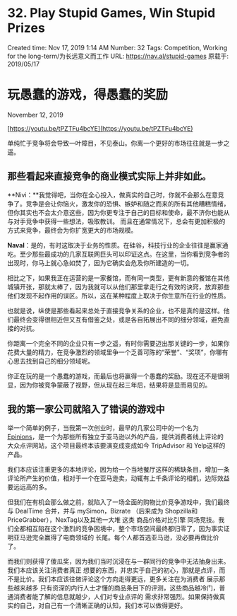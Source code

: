 # 32. Play Stupid Games, Win Stupid Prizes

Created time: Nov 17, 2019 1:14 AM
Number: 32
Tags: Competition, Working for the long-term/为长远意义而工作
URL: https://nav.al/stupid-games
原载于: 2019/05/17

# **玩愚蠢的游戏，得愚蠢的奖励**

November 12, 2019

[https://youtu.be/tPZTFu4bcYE](https://youtu.be/tPZTFu4bcYE)

单纯忙于竞争将会导致一叶障目，不见泰山。你离一个更好的市场往往就是一步之遥。

## **那些看起来直接竞争的商业模式实际上并非如此。**

**Nivi：**我觉得吧，当你在全心投入，做真实的自己时，你就不会那么在意竞争了。竞争是会让你恼火，激发你的恐惧、嫉妒和随之而来的所有其他糟糕情绪，但你其实也不会太介意这些，因为你更专注于自己的目标和使命，最不济你也能从与对手竞争中获得一些想法，吸取教训。 而且在通常情况下，总会有更加积极的方式来竞争，最终会为你扩宽更大的市场规模。

**Naval**：是的，有时这取决于业务的性质。在硅谷，科技行业的企业往往是赢家通吃。至少那些最成功的几家互联网巨头可以印证这点。在这里，当你看到竞争者的出现时，你马上就心急如焚了，因为它确实会危及你所建造的一切。

相比之下，如果我正在运营的是一家餐馆，而有同一类型，更有新意的餐馆在其他城镇开张，那就太棒了，因为我就可以从他们那里拿走行之有效的诀窍，放弃那些他们发现不起作用的误区。所以，这在某种程度上取决于你生意所在行业的性质。

也就是说，纵使是那些看起来总处于直接竞争关系的企业，也不是真的是这样。他们最终会变得很相近但又互有借鉴之处，或是各自拓展出不同的细分领域，避免直接的对抗。

你距离一个完全不同的企业只有一步之遥，有时你需要迈出那关键的一步，如果你花费大量的精力，在竞争激烈的领域里争一个乏善可陈的“荣誉”、“奖项”，你哪有心思去找到自己的细分领域呢。

你正在玩的是一个愚蠢的游戏，而最后也将赢得一个愚蠢的奖励。现在还不是很明显，因为你被竞争蒙蔽了视野，但从现在起三年后，结果将是显而易见的。

## **我的第一家公司就陷入了错误的游戏中**

举一个简单的例子，当我第一次创业时，最早的几家公司中的一个名为 [Epinions](https://www.google.com/search?q=epinions&rlz=1C1CHBF_enUS795US795&oq=Epinions&aqs=chrome.0.0l6.216j0j9&sourceid=chrome&ie=UTF-8)，是一个为那些所有独立于亚马逊以外的产品，提供消费者线上评论的大众点评网站，这个项目最终本该要演变成变成如今 TripAdvisor 和 Yelp这样的产品。

我们本应该注重更多的本地评论，因为给一个当地餐厅这样的稀缺条目，增加一条评论所产生的价值，相对于一个在亚马逊卖，动辄有上千条评论的相机，边际效益要远远高的多。

但我们在有机会那么做之前，就陷入了一场全面的购物比价竞争游戏中，我们最终与 DealTime 合并，并与 mySimon，Bizrate （后来成为 Shopzilla和PriceGrabber），NexTag以及其他一大堆 这类 商品价格对比引擎 同场竞技。我们全都相互陷在这个激烈的竞争困境中，整个市场空间最终都归零了，因为事实证明亚马逊完全赢得了电商领域的 长尾。每个人都首选亚马逊，没必要再做比价了。

而我们则获得了傻瓜奖，因为我们当时沉浸在与一群同行的竞争中无法抽身出来。我们本应该关注消费者真正 想要的东西，并忠实于自己的初心，那就是点评，而不是比价。我们本应该往做评论这个方向走得更远，更多关注在为消费者 展示那些越来越多 只有资深的内行人士才懂的商品条目下的评测，这些商品越冷门，普通消费者能了解的信息就越少，人们对专业点评的 需求非常强烈。如果保持做真实的自己，对自己有一个清晰正确的认知，我们本可以做得更好。